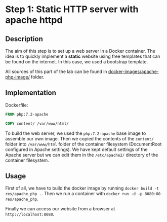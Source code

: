 # Step 1: Static HTTP server with apache httpd

## Description

The aim of this step is to set up a web server in a Docker container. The idea is to quickly implement a **static** website using free templates that can be found on the internet. In this case, we used a bootstrap template.

All sources of this part of the lab can be found in [docker-images/apache-php-image/](../docker-images/apache-php-image/) folder.

## Implementation

Dockerfile: 

```dockerfile
FROM php:7.2-apache

COPY content/ /var/www/html/
```

To build the web server, we used the `php:7.2-apache` base image to assemble our own image. Then we copied the contents of the `content/` folder into `/var/www/html` folder of the container filesystem (DocumentRoot configured in Apache settings). We have kept default settings of the Apache server but we can edit them in the `/etc/apache2/` directory of the container filesystem.

## Usage

First of all, we have to build the docker image by running `docker build -t res/apache_php .`. Then we run a container with `docker run -d -p 8080:80 res/apache_php`.

Finally we can access our website from a browser at `http://localhost:8080`.